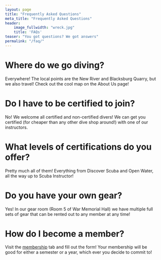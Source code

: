```yaml
---
layout: page
title: "Frequently Asked Questions"
meta_title: "Frequently Asked Questions"
header:
    image_fullwidth: "wreck.jpg"
    title: 'FAQs'
teaser: "You got questions? We got answers"
permalink: "/faq/"
---
```


# Where do we go diving?

Everywhere! The local points are the New River and Blacksburg Quarry, but we also travel! Check out the cool map on the About Us page!

# Do I have to be certified to join?

No! We welcome all certified and non-certified divers! We can get you certified (for cheaper than any other dive shop around!) with one of our instructors.

# What levels of certifications do you offer?

Pretty much all of them! Everything from Discover Scuba and Open Water, all the way up to Scuba Instructor!

# Do you have your own gear?

Yes! In our gear room (Room 5 of War Memorial Hall) we have multiple full sets of gear that can be rented out to any member at any time!

# How do I become a member?

Visit the [membership](/membership/) tab and fill out the form! Your membership will be good for either a semester or a year, which ever you decide to commit to!
